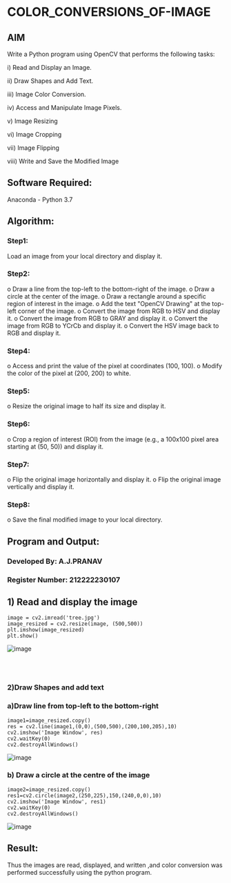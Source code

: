 # COLOR_CONVERSIONS_OF-IMAGE
## AIM
Write a Python program using OpenCV that performs the following tasks:

i) Read and Display an Image.

ii) Draw Shapes and Add Text.

iii) Image Color Conversion.

iv) Access and Manipulate Image Pixels.

v) Image Resizing

vi) Image Cropping

vii) Image Flipping

viii) Write and Save the Modified Image


## Software Required:
Anaconda - Python 3.7
## Algorithm:
### Step1:
Load an image from your local directory and display it.
### Step2:
o Draw a line from the top-left to the bottom-right of the image. o Draw a circle at the center of the image. o Draw a rectangle around a specific region of interest in the image. o Add the text "OpenCV Drawing" at the top-left corner of the image.
o Convert the image from RGB to HSV and display it. o Convert the image from RGB to GRAY and display it. o Convert the image from RGB to YCrCb and display it. o Convert the HSV image back to RGB and display it.
### Step4:
o Access and print the value of the pixel at coordinates (100, 100). o Modify the color of the pixel at (200, 200) to white.
### Step5:
o Resize the original image to half its size and display it.
### Step6:
o Crop a region of interest (ROI) from the image (e.g., a 100x100 pixel area starting at (50, 50)) and display it.
### Step7:
o Flip the original image horizontally and display it. o Flip the original image vertically and display it.
### Step8:
o Save the final modified image to your local directory.

## Program and Output:

### Developed By: A.J.PRANAV
### Register Number: 212222230107


## 1) Read and display the image
```
image = cv2.imread('tree.jpg')
image_resized = cv2.resize(image, (500,500))
plt.imshow(image_resized)
plt.show()
```

![image](https://github.com/user-attachments/assets/d8a50346-4e0b-4e74-9560-e832440e1347)

<br>
<br>

### 2)Draw Shapes and add text

### a)Draw line from top-left to the bottom-right

```
image1=image_resized.copy()
res = cv2.line(image1,(0,0),(500,500),(200,100,205),10)
cv2.imshow('Image Window', res)
cv2.waitKey(0)
cv2.destroyAllWindows()
```
![image](https://github.com/user-attachments/assets/3d1b91c2-ac96-4140-9c4c-98b0e325d632)

### b) Draw a circle at the centre of the image
```
image2=image_resized.copy()
res1=cv2.circle(image2,(250,225),150,(240,0,0),10)
cv2.imshow('Image Window', res1)
cv2.waitKey(0)
cv2.destroyAllWindows()
```

![image](https://github.com/user-attachments/assets/9ea5d117-6166-491c-8cdc-bf894f8f0329)




## Result:
Thus the images are read, displayed, and written ,and color conversion was performed successfully using the python program.







